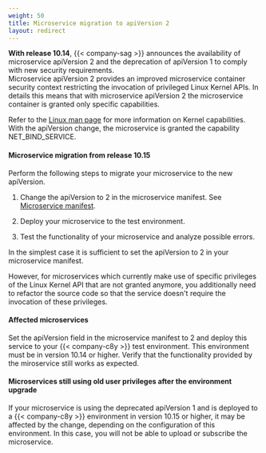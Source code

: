 ```yaml
---
weight: 50
title: Microservice migration to apiVersion 2
layout: redirect
---
```


**With release 10.14**, {{< company-sag >}} announces the availability of microservice apiVersion 2 and the deprecation of apiVersion 1 to comply with new security requirements.  
Microservice apiVersion 2 provides an improved microservice container security context restricting the invocation of privileged Linux Kernel APIs.
In details this means that with microservice apiVersion 2 the microservice container is granted only specific capabilities.

Refer to the [Linux man page](https://man7.org/linux/man-pages/man7/capabilities.7.html) for more information on Kernel capabilities.
With the apiVersion change, the microservice is granted the capability NET_BIND_SERVICE.

#### Microservice migration from release 10.15

Perform the following steps to migrate your microservice to the new apiVersion.

1. Change the apiVersion to 2 in the microservice manifest. See [Microservice manifest](#manifest).   

2. Deploy your microservice to the test environment.

3. Test the functionality of your microservice and analyze possible errors.

In the simplest case it is sufficient to set the apiVersion to 2 in your microservice manifest.  

However, for microservices which currently make use of specific privileges of the Linux Kernel API that are not granted anymore, you additionally need to refactor the source code so that the service doesn't require the invocation of these privileges.  

#### Affected microservices

Set the apiVersion field in the microservice manifest to 2 and deploy this service to your {{< company-c8y >}} test environment.
This environment must be in version 10.14 or higher.
Verify that the functionality provided by the miroservice still works as expected.

#### Microservices still using old user privileges after the environment upgrade

If your microservice is using the deprecated apiVersion 1 and
is deployed to a {{< company-c8y >}} environment in version 10.15 or higher, it may be affected by the change, depending on the configuration of this environment.
In this case, you will not be able to upload or subscribe the microservice.
